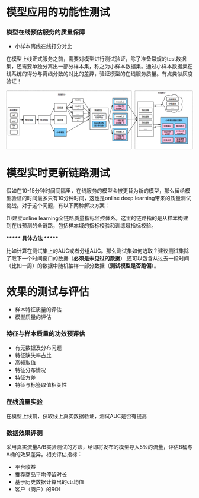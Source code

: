 # 模型应用的功能性测试

### 模型在线预估服务的质量保障

- 小样本离线在线打分对比

在模型上线正式服务之前，需要对模型进行测试验证，除了准备常规的test数据集，还需要单独分离出一部分样本集，称之为小样本数据集。通过小样本数据集在线系统的得分与离线分数的对比的差异，验证模型的在线服务质量。有点类似灰度验证！

![](./pictures/小样本测试.png)

# 模型实时更新链路测试
假如在10-15分钟时间间隔里，在线服务的模型会被更替为新的模型，那么留给模型验证的时间最多只有10分钟时间，这也是online deep learning带来的质量测试挑战。对于这个问题，有以下两种解决方案：

(1)建立online learning全链路质量指标监控体系。这里的链路指的是从样本构建到在线预测的全链路，包括样本域的指标校验和训练域指标校验。

**\*\*\*\*\* 具体方法 \*\*\*\*\***

比如计算在测试集上的AUC或者分组AUC。那么测试集如何选取？建议测试集除了取下一个时间窗口的数据（**必须是未见过的数据**）,还可以包含从过去一段时间（比如一周）的数据中随机抽样一部分数据（**测试模型是否跑偏**）。

# 效果的测试与评估

- 样本特征质量的评估
- 模型质量的评估

### 特征与样本质量的功效预评估

- 有无数据及分布问题
- 特征缺失率占比
- 高频取值
- 特征分布情况
- 特征方差
- 特征与标签取值相关性

### 在线流量实验

在模型上线前，获取线上真实数据验证，测试AUC是否有提高

### 数据效果评测

采用真实流量A/B实验测试的方法，给即将发布的模型导入5%的流量，评估B桶与A桶的效果差异。相关评估指标：

- 平台收益
- 推荐商品平均停留时长
- 基于历史数据计算出的ctr均值
- 客户（商户）的ROI


 

 